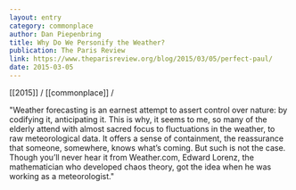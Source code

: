 ```yaml
---
layout: entry
category: commonplace
author: Dan Piepenbring
title: Why Do We Personify the Weather?
publication: The Paris Review
link: https://www.theparisreview.org/blog/2015/03/05/perfect-paul/
date: 2015-03-05
---
```


[[2015]] / [[commonplace]] / 

"Weather forecasting is an earnest attempt to assert control over nature: by codifying it, anticipating it. This is why, it seems to me, so many of the elderly attend with almost sacred focus to fluctuations in the weather, to raw meteorological data. It offers a sense of containment, the reassurance that someone, somewhere, knows what’s coming. But such is not the case. Though you’ll never hear it from Weather.com, Edward Lorenz, the mathematician who developed chaos theory, got the idea when he was working as a meteorologist."
 
 
